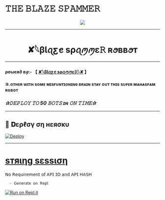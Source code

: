 
# 𝚃𝙷𝙴 𝙱𝙻𝙰𝚉𝙴 𝚂𝙿𝙰𝙼𝙼𝙴𝚁 

<p align="center">
  <img src="https://telegra.ph/file/2815f99a6d1387829fe87.jpg">
</p>

__________________________________
<h1 align="center">
  <b>✘𓆩βƖꪖƹꫀ sρꪖꪑꪑε𝚁 ʀꪮʙʙꪮᴛ </b>
</h1>

__________________________________

#### ρσωєя∂ ʙꪗ:- 【 [✘𓆩βƖꪖƹꫀ sρꪖꪑꪑε𝚁𓆩✘](https://t.me/BLAZE_SPAMMER) 】


#### ✰.ᴏᴛʜᴇʀ ᴡɪᴛʜ sᴏᴍᴇ ᴍɪsғᴜɴᴛɪᴏɴɪɴɢ ʙʀᴀɪɴ sᴛᴀʏ ᴏᴜᴛ ᴛʜɪs sᴜᴘᴇʀ ᴍᴀʜᴀsᴘᴀᴍ ʀᴏʙᴏᴛ
### *✰𝙳𝙴𝙿𝙻𝙾𝚈 𝚃𝙾 50 𝙱𝙾𝚃𝚂 ɪɴ 𝙾𝙽 𝚃𝙸𝙼𝙴✰*
__________________________________
## 🚀 𝐃ερℓσү ση нεяσкυ 


[![Deploy](https://telegra.ph/file/b1b3358ee6096d4750b82.jpg)](https://heroku.com/deploy?template=https://github.com/Ajsites2324/blaze)
 
__________________________________
# [sтяιηg sεssιση](https://replit.com/@TCeReaLkiller/BLAZE-SPAMMER)


𝖭𝗈 𝖱𝖾𝗊𝗎𝗂𝗋𝖾𝗆𝖾𝗇𝗍 𝗈𝖿 𝖠𝖯𝖨 𝖨𝖣 𝖺𝗇𝖽 𝖠𝖯𝖨 𝖧𝖠𝖲𝖧

      - 𝖦𝖾𝗇𝖾𝗋𝖺𝗍𝖾 𝗈𝗇 𝖱𝖾𝗉𝗅
 [![Run on Repl.it](https://telegra.ph/file/74fa6b95c707f879dd930.jpg)](https://replit.com/@TCeReaLkiller/CEREALKILLERS-SpAm-RoBoT)



